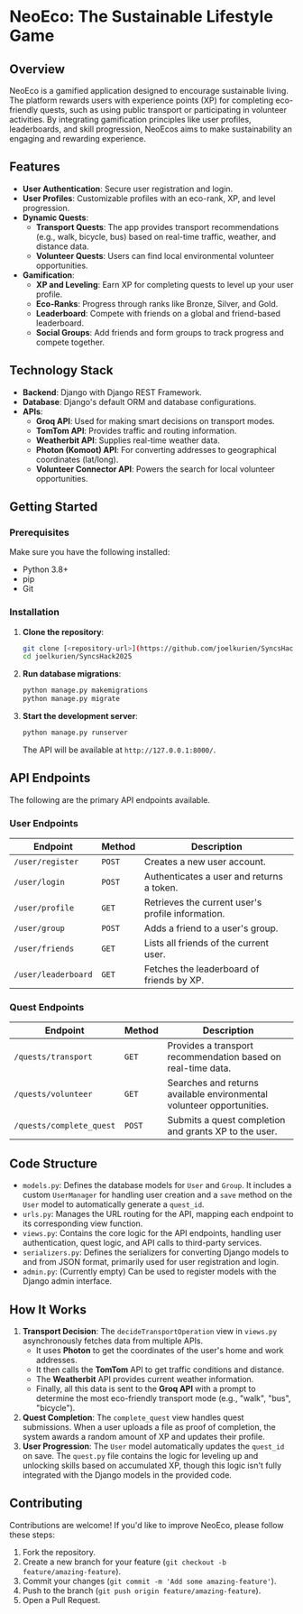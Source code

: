 # NeoEco: The Sustainable Lifestyle Game

## Overview

NeoEco is a gamified application designed to encourage sustainable living. The platform rewards users with experience points (XP) for completing eco-friendly quests, such as using public transport or participating in volunteer activities. By integrating gamification principles like user profiles, leaderboards, and skill progression, NeoEcos aims to make sustainability an engaging and rewarding experience.

## Features

  * **User Authentication**: Secure user registration and login.
  * **User Profiles**: Customizable profiles with an eco-rank, XP, and level progression.
  * **Dynamic Quests**:
      * **Transport Quests**: The app provides transport recommendations (e.g., walk, bicycle, bus) based on real-time traffic, weather, and distance data.
      * **Volunteer Quests**: Users can find local environmental volunteer opportunities.
  * **Gamification**:
      * **XP and Leveling**: Earn XP for completing quests to level up your user profile.
      * **Eco-Ranks**: Progress through ranks like Bronze, Silver, and Gold.
      * **Leaderboard**: Compete with friends on a global and friend-based leaderboard.
      * **Social Groups**: Add friends and form groups to track progress and compete together.

## Technology Stack

  * **Backend**: Django with Django REST Framework.
  * **Database**: Django's default ORM and database configurations.
  * **APIs**:
      * **Groq API**: Used for making smart decisions on transport modes.
      * **TomTom API**: Provides traffic and routing information.
      * **Weatherbit API**: Supplies real-time weather data.
      * **Photon (Komoot) API**: For converting addresses to geographical coordinates (lat/long).
      * **Volunteer Connector API**: Powers the search for local volunteer opportunities.

## Getting Started

### Prerequisites

Make sure you have the following installed:

  * Python 3.8+
  * pip
  * Git

### Installation

1.  **Clone the repository**:

    ```bash
    git clone [<repository-url>](https://github.com/joelkurien/SyncsHack2025.git)
    cd joelkurien/SyncsHack2025
    ```

2.  **Run database migrations**:

    ```bash
    python manage.py makemigrations
    python manage.py migrate
    ```

3.  **Start the development server**:

    ```bash
    python manage.py runserver
    ```

    The API will be available at `http://127.0.0.1:8000/`.

## API Endpoints

The following are the primary API endpoints available.

### User Endpoints

| Endpoint                      | Method | Description                                    |
| ----------------------------- | ------ | ---------------------------------------------- |
| `/user/register`              | `POST`   | Creates a new user account.                      |
| `/user/login`                 | `POST`   | Authenticates a user and returns a token.        |
| `/user/profile`               | `GET`    | Retrieves the current user's profile information.|
| `/user/group`                 | `POST`   | Adds a friend to a user's group.                 |
| `/user/friends`               | `GET`    | Lists all friends of the current user.           |
| `/user/leaderboard`           | `GET`    | Fetches the leaderboard of friends by XP.        |

### Quest Endpoints

| Endpoint                      | Method | Description                                                               |
| ----------------------------- | ------ | ------------------------------------------------------------------------- |
| `/quests/transport`           | `GET`    | Provides a transport recommendation based on real-time data.              |
| `/quests/volunteer`           | `GET`    | Searches and returns available environmental volunteer opportunities.       |
| `/quests/complete_quest`      | `POST`   | Submits a quest completion and grants XP to the user.                      |

## Code Structure

  * `models.py`: Defines the database models for `User` and `Group`. It includes a custom `UserManager` for handling user creation and a `save` method on the `User` model to automatically generate a `quest_id`.
  * `urls.py`: Manages the URL routing for the API, mapping each endpoint to its corresponding view function.
  * `views.py`: Contains the core logic for the API endpoints, handling user authentication, quest logic, and API calls to third-party services.
  * `serializers.py`: Defines the serializers for converting Django models to and from JSON format, primarily used for user registration and login.
  * `admin.py`: (Currently empty) Can be used to register models with the Django admin interface.

## How It Works

1.  **Transport Decision**: The `decideTransportOperation` view in `views.py` asynchronously fetches data from multiple APIs.
      * It uses **Photon** to get the coordinates of the user's home and work addresses.
      * It then calls the **TomTom** API to get traffic conditions and distance.
      * The **Weatherbit** API provides current weather information.
      * Finally, all this data is sent to the **Groq API** with a prompt to determine the most eco-friendly transport mode (e.g., "walk", "bus", "bicycle").
2.  **Quest Completion**: The `complete_quest` view handles quest submissions. When a user uploads a file as proof of completion, the system awards a random amount of XP and updates their profile.
3.  **User Progression**: The `User` model automatically updates the `quest_id` on save. The `quest.py` file contains the logic for leveling up and unlocking skills based on accumulated XP, though this logic isn't fully integrated with the Django models in the provided code.

## Contributing

Contributions are welcome\! If you'd like to improve NeoEco, please follow these steps:

1.  Fork the repository.
2.  Create a new branch for your feature (`git checkout -b feature/amazing-feature`).
3.  Commit your changes (`git commit -m 'Add some amazing-feature'`).
4.  Push to the branch (`git push origin feature/amazing-feature`).
5.  Open a Pull Request.
